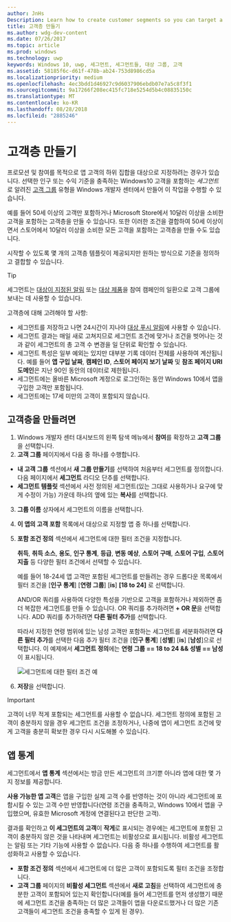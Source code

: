 ```yaml
---
author: JnHs
Description: Learn how to create customer segments so you can target a subset of your customer base for promotional or engagement purposes.
title: 고객층 만들기
ms.author: wdg-dev-content
ms.date: 07/26/2017
ms.topic: article
ms.prod: windows
ms.technology: uwp
keywords: Windows 10, uwp, 세그먼트, 세그먼트들, 대상 그룹, 고객
ms.assetid: 58185f6c-d61f-478b-ab24-753d8986cd5a
ms.localizationpriority: medium
ms.openlocfilehash: 4ec3bdd1d46927c9d6037906ebdb07e7a5c8f3f1
ms.sourcegitcommit: 9a17266f208ec415fc718e5254d5b4c08835150c
ms.translationtype: MT
ms.contentlocale: ko-KR
ms.lasthandoff: 08/28/2018
ms.locfileid: "2885246"
---
```

# <a name="create-customer-segments"></a>고객층 만들기

프로모션 및 참여를 목적으로 앱 고객의 하위 집합을 대상으로 지정하려는 경우가 있습니다. 선택한 인구 또는 수익 기준을 충족하는 Windows10 고객을 포함하는 *세그먼트*로 알려진 [고객 그룹](create-customer-groups.md) 유형을 Windows 개발자 센터에서 만들어 이 작업을 수행할 수 있습니다.

예를 들어 50세 이상의 고객만 포함하거나 Microsoft Store에서 10달러 이상을 소비한 고객을 포함하는 고객층을 만들 수 있습니다. 또한 이러한 조건을 결합하여 50세 이상이면서 스토어에서 10달러 이상을 소비한 모든 고객을 포함하는 고객층을 만들 수도 있습니다. 

시작할 수 있도록 몇 개의 고객층 템플릿이 제공되지만 원하는 방식으로 기준을 정의하고 결합할 수 있습니다.

> [!TIP]
> 세그먼트는 [대상이 지정된 알림](send-push-notifications-to-your-apps-customers.md) 또는 [대상 제품](use-targeted-offers-to-maximize-engagement-and-conversions.md)을 참여 캠페인의 일환으로 고객 그룹에 보내는 데 사용할 수 있습니다.

고객층에 대해 고려해야 할 사항:
- 세그먼트를 저장하고 나면 24시간이 지나야 [대상 푸시 알림](send-push-notifications-to-your-apps-customers.md)에 사용할 수 있습니다.
- 세그먼트 결과는 매일 새로 고쳐지므로 세그먼트 조건에 맞거나 조건을 벗어나는 것과 같이 세그먼트의 총 고객 수 변경을 일 단위로 확인할 수 있습니다.
- 세그먼트 특성은 일부 예외는 있지만 대부분 기록 데이터 전체를 사용하여 계산됩니다. 예를 들어 **앱 구입 날짜**, **캠페인 ID**, **스토어 페이지 보기 날짜** 및 **참조 페이지 URI 도메인**은 지난 90인 동안의 데이터로 제한됩니다.
- 세그먼트에는 올바른 Microsoft 계정으로 로그인하는 동안 Windows 10에서 앱을 구입한 고객만 포함됩니다. 
- 세그먼트에는 17세 미만의 고객이 포함되지 않습니다.

## <a name="to-create-a-customer-segment"></a>고객층을 만들려면

1.  Windows 개발자 센터 대시보드의 왼쪽 탐색 메뉴에서 **참여**를 확장하고 **고객 그룹**을 선택합니다.
2.  **고객 그룹** 페이지에서 다음 중 하나를 수행합니다.
 - **내 고객 그룹** 섹션에서 **새 그룹 만들기**를 선택하여 처음부터 세그먼트를 정의합니다. 다음 페이지에서 **세그먼트** 라디오 단추를 선택합니다.
 - **세그먼트 템플릿** 섹션에서 사전 정의된 세그먼트(있는 그대로 사용하거나 요구에 맞게 수정이 가능) 가운데 하나의 옆에 있는 **복사**를 선택합니다.
3.  **그룹 이름** 상자에서 세그먼트의 이름을 선택합니다.
4.  **이 앱의 고객 포함** 목록에서 대상으로 지정할 앱 중 하나를 선택합니다.
5.  **포함 조건 정의** 섹션에서 세그먼트에 대한 필터 조건을 지정합니다.

    **취득**, **취득 소스**, **용도**, **인구 통계**, **등급**, **변동 예상**, **스토어 구매**, **스토어 구입**, **스토어 지출** 등 다양한 필터 조건에서 선택할 수 있습니다.

    예를 들어 18-24세 앱 고객만 포함된 세그먼트를 만들려는 경우 드롭다운 목록에서 필터 조건을 [**인구 통계**] [**연령 그룹**] [**is**] **[18 to 24]** 로 선택합니다.

    AND/OR 쿼리를 사용하여 다양한 특성을 기반으로 고객을 포함하거나 제외하면 좀 더 복잡한 세그먼트를 만들 수 있습니다. OR 쿼리를 추가하려면 **+ OR 문**을 선택합니다. ADD 쿼리를 추가하려면 **다른 필터 추가**를 선택합니다.

    따라서 지정한 연령 범위에 있는 남성 고객만 포함하는 세그먼트를 세분화하려면 **다른 필터 추가**를 선택한 다음 추가 필터 조건을 [**인구 통계**] [**성별**] [**is**] [**남성**]으로 선택합니다. 이 예제에서 **세그먼트 정의**에는 **연령 그룹 == 18 to 24 &amp;&amp; 성별 == 남성**이 표시됩니다.

    ![세그먼트에 대한 필터 조건 예](images/create-segment-inclusions.png)
6. **저장**을 선택합니다.

> [!IMPORTANT]
> 고객이 너무 적게 포함되는 세그먼트를 사용할 수 없습니다. 세그먼트 정의에 포함된 고객이 충분하지 않을 경우 세그먼트 조건을 조정하거나, 나중에 앱이 세그먼트 조건에 맞게 고객을 충분히 확보한 경우 다시 시도해볼 수 있습니다.


## <a name="app-statistics"></a>앱 통계

세그먼트에서 **앱 통계** 섹션에서는 방금 만든 세그먼트의 크기뿐 아니라 앱에 대한 몇 가지 정보를 제공합니다.

**사용 가능한 앱 고객**은 앱을 구입한 실제 고객 수를 반영하는 것이 아니라 세그먼트에 포함시킬 수 있는 고객 수만 반영합니다(연령 조건을 충족하고, Windows 10에서 앱을 구입했으며, 유효한 Microsoft 계정에 연결된다고 판단한 고객).

결과를 확인하고 **이 세그먼트의 고객**이 **작게**로 표시되는 경우에는 세그먼트에 포함된 고객이 충분하지 않은 것을 나타내며 세그먼트는 비활성으로 표시됩니다. 비활성 세그먼트는 알림 또는 기타 기능에 사용할 수 없습니다. 다음 중 하나를 수행하여 세그먼트를 활성화하고 사용할 수 있습니다.

- **포함 조건 정의** 섹션에서 세그먼트에 더 많은 고객이 포함되도록 필터 조건을 조정합니다.
- **고객 그룹** 페이지의 **비활성 세그먼트** 섹션에서 **새로 고침**을 선택하여 세그먼트에 충분한 고객이 포함되어 있는지 확인합니다(예를 들어 세그먼트를 먼저 생성했기 때문에 세그먼트 조건을 충족하는 더 많은 고객들이 앱을 다운로드했거나 더 많은 기존 고객들이 세그먼트 조건을 충족할 수 있게 된 경우).
